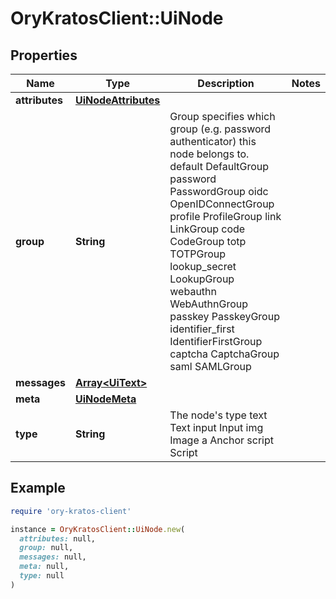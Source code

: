 # OryKratosClient::UiNode

## Properties

| Name | Type | Description | Notes |
| ---- | ---- | ----------- | ----- |
| **attributes** | [**UiNodeAttributes**](UiNodeAttributes.md) |  |  |
| **group** | **String** | Group specifies which group (e.g. password authenticator) this node belongs to. default DefaultGroup password PasswordGroup oidc OpenIDConnectGroup profile ProfileGroup link LinkGroup code CodeGroup totp TOTPGroup lookup_secret LookupGroup webauthn WebAuthnGroup passkey PasskeyGroup identifier_first IdentifierFirstGroup captcha CaptchaGroup saml SAMLGroup |  |
| **messages** | [**Array&lt;UiText&gt;**](UiText.md) |  |  |
| **meta** | [**UiNodeMeta**](UiNodeMeta.md) |  |  |
| **type** | **String** | The node&#39;s type text Text input Input img Image a Anchor script Script |  |

## Example

```ruby
require 'ory-kratos-client'

instance = OryKratosClient::UiNode.new(
  attributes: null,
  group: null,
  messages: null,
  meta: null,
  type: null
)
```

